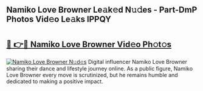 ## Namiko Love Browner Le𝚊k𝚎d N𝚞𝚍es - Part-DmP Photos Vid𝚎o Le𝚊ks lPPQY

# <h2><a href="http://fbco9p.evod.top/?m=Namiko+Love+Browner">🔗 👉🔴 Namiko Love Browner Vid𝚎o Ph𝚘t𝚘s</a></h2>

[![Namiko Love Browner N𝚞d𝚎s](https://i.imgur.com/8V9OHl7.gif)](http://fbco9p.evod.top/?m=Namiko+Love+Browner)
Digital influencer Namiko Love Browner sharing their dance and lifestyle journey online. As a public figure, Namiko Love Browner every move is scrutinized, but he remains humble and dedicated to making a positive impact. 
